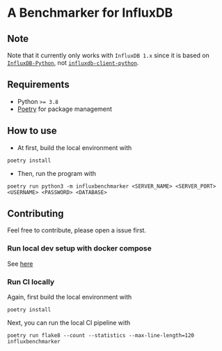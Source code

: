# A Benchmarker for InfluxDB

## Note
Note that it currently only works with `InfluxDB 1.x` since it is based on [`InfluxDB-Python`](https://github.com/influxdata/influxdb-python), not [`influxdb-client-python`](https://github.com/influxdata/influxdb-client-python).

## Requirements
- Python `>= 3.8`
- [Poetry](https://python-poetry.org/) for package management

## How to use
- At first, build the local environment with
```
poetry install
```
- Then, run the program with
```
poetry run python3 -m influxbenchmarker <SERVER_NAME> <SERVER_PORT> <USERNAME> <PASSWORD> <DATABASE>
```

## Contributing

Feel free to contribute, please open a issue first.

### Run local dev setup with docker compose

See [here](./docker-influx-grafana/README.md)

### Run CI locally
Again, first build the local environment with
```
poetry install
```
Next, you can run the local CI pipeline with
```
poetry run flake8 --count --statistics --max-line-length=120 influxbenchmarker
```

